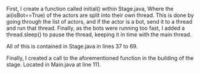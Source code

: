 First, I create a function called initial() within Stage.java,
Where the ai(isBot==True) of the actors are split into their own thread.
This is done by going through the list of actors,
and if the actor is a bot, send it to a thread and run that thread.
Finally, as the bots were running too fast, I added a thread.sleep() to
pause the thread, keeping it in time with the main thread.

All of this is contained in Stage.java in lines 37 to 69.



Finally, I created a call to the aforementioned function in
the building of the stage.
Located in Main.java at line 111.